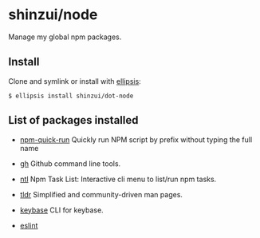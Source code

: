 # shinzui/node

Manage my global npm packages.

## Install
Clone and symlink or install with [ellipsis][ellipsis]:

```
$ ellipsis install shinzui/dot-node
```

## List of packages installed

- [npm-quick-run](https://github.com/bahmutov/npm-quick-run) Quickly run NPM
  script by prefix without typing the full name

- [gh](http://nodegh.io/) Github command line tools.

- [ntl](https://github.com/ruyadorno/ntl) Npm Task List: Interactive cli menu
  to list/run npm tasks.

- [tldr](http://tldr-pages.github.io/) Simplified and community-driven man
  pages.

- [keybase](https://github.com/keybase/node-client) CLI for keybase.

- [eslint](http://eslint.org/)


[ellipsis]: http://ellipsis.sh
